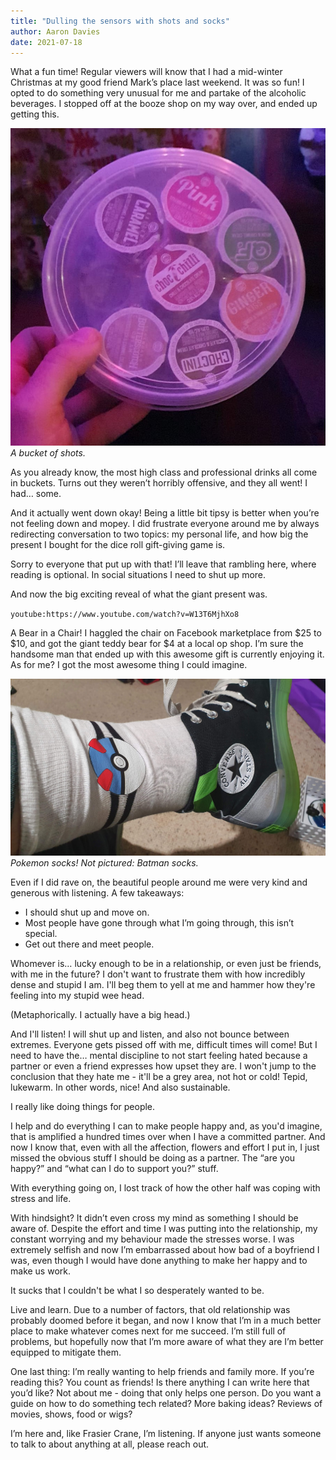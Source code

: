 ```yaml
---
title: "Dulling the sensors with shots and socks"
author: Aaron Davies
date: 2021-07-18 
---
```


What a fun time! Regular viewers will know that I had a mid-winter Christmas at my good friend Mark’s place last weekend. It was so fun! I opted to do something very unusual for me and partake of the alcoholic beverages. I stopped off at the booze shop on my way over, and ended up getting this.

[![shots.](/media/images/blog/shots.jpg)](/media/images/blog/shots.jpg)
_A bucket of shots._

As you already know, the most high class and professional drinks all come in buckets. Turns out they weren’t horribly offensive, and they all went! I had… some.

And it actually went down okay! Being a little bit tipsy is better when you’re not feeling down and mopey. I did frustrate everyone around me by always redirecting conversation to two topics: my personal life, and how big the present I bought for the dice roll gift-giving game is.

Sorry to everyone that put up with that! I’ll leave that rambling here, where reading is optional. In social situations I need to shut up more.

And now the big exciting reveal of what the giant present was.

`youtube:https://www.youtube.com/watch?v=W13T6MjhXo8`

A Bear in a Chair! I haggled the chair on Facebook marketplace from $25 to $10, and got the giant teddy bear for $4 at a local op shop. I’m sure the handsome man that ended up with this awesome gift is currently enjoying it. As for me? I got the most awesome thing I could imagine.

[![socks.](/media/images/blog/socks.jpg)](/media/images/blog/socks.jpg)
_Pokemon socks! Not pictured: Batman socks._

Even if I did rave on, the beautiful people around me were very kind and generous with listening. A few takeaways:

* I should shut up and move on.
* Most people have gone through what I’m going through, this isn’t special.
* Get out there and meet people.

Whomever is… lucky enough to be in a relationship, or even just be friends, with me in the future? I don't want to frustrate them with how incredibly dense and stupid I am. I'll beg them to yell at me and hammer how they're feeling into my stupid wee head.

(Metaphorically. I actually have a big head.)

And I'll listen! I will shut up and listen, and also not bounce between extremes. Everyone gets pissed off with me, difficult times will come! But I need to have the… mental discipline to not start feeling hated because a partner or even a friend expresses how upset they are. I won't jump to the conclusion that they hate me - it'll be a grey area, not hot or cold! Tepid, lukewarm. In other words, nice! And also sustainable.

I really like doing things for people.

I help and do everything I can to make people happy and, as you'd imagine, that is amplified a hundred times over when I have a committed partner. And now I know that, even with all the affection, flowers and effort I put in, I just missed the obvious stuff I should be doing as a partner. The “are you happy?” and “what can I do to support you?” stuff. 

With everything going on, I lost track of how the other half was coping with stress and life. 

With hindsight? It didn’t even cross my mind as something I should be aware of. Despite the effort and time I was putting into the relationship, my constant worrying and my behaviour made the stresses worse. I was extremely selfish and now I’m embarrassed about how bad of a boyfriend I was, even though I would have done anything to make her happy and to make us work.

It sucks that I couldn't be what I so desperately wanted to be.

Live and learn. Due to a number of factors, that old relationship was probably doomed before it began, and now I know that I’m in a much better place to make whatever comes next for me succeed. I’m still full of problems, but hopefully now that I’m more aware of what they are I’m better equipped to mitigate them.

One last thing: I’m really wanting to help friends and family more. If you’re reading this? You count as friends! Is there anything I can write here that you’d like? Not about me - doing that only helps one person. Do you want a guide on how to do something tech related? More baking ideas? Reviews of movies, shows, food or wigs?

I’m here and, like Frasier Crane, I’m listening. If anyone just wants someone to talk to about anything at all, please reach out.
